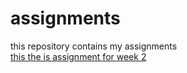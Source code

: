 # assignments
this repository contains my assignments<br>
[this the is assignment for week 2](https://github.com/Maxthissen/assignments/blob/master/Assignment_week_2.ipynb)
